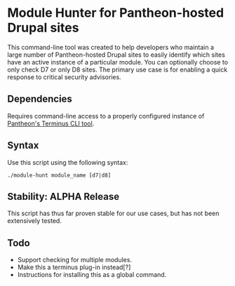 # Module Hunter for Pantheon-hosted Drupal sites

This command-line tool was created to help developers who maintain a large number of Pantheon-hosted Drupal sites to easily identify which sites have an active instance of a particular module. You can optionally choose to only check D7 or only D8 sites. The primary use case is for enabling a quick response to critical security advisories.

## Dependencies
 Requires command-line access to a properly configured instance of [Pantheon's Terminus CLI tool](https://github.com/pantheon-systems/terminus).

## Syntax
Use this script using the following
syntax:

`./module-hunt module_name [d7|d8]`

## Stability: ALPHA Release
This script has thus far proven stable for our use cases, but has not been extensively tested.

## Todo
* Support checking for multiple modules.
* Make this a terminus plug-in instead[?]
* Instructions for installing this as a global command.
